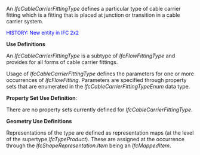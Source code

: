 An _IfcCableCarrierFittingType_ defines a particular type of cable carrier fitting which is a fitting that is placed at junction or transition in a cable carrier system.

> <font color="#0000ff" size="-1">
HISTORY: New entity in IFC 2x2</font>
> 


****Use Definitions****

An _IfcCableCarrierFittingType_ is a subtype of _IfcFlowFittingType_ and provides for all forms of cable carrier fittings.

Usage of _IfcCableCarrierFittingType_ defines the parameters for one or more occurrences of _IfcFlowFitting_. Parameters are specified through property sets that are enumerated in the _IfcCableCarrierFittingTypeEnum_ data type.

****Property Set Use Definition****:

There are no property sets currently defined for _IfcCableCarrierFittingType_.

****Geometry Use Definitions****

Representations of the type are defined as representation maps (at the level of the supertype _IfcTypeProduct_). These are assigned at the occurrence through the _IfcShapeRepresentation.Item_ being an _IfcMappedItem_.